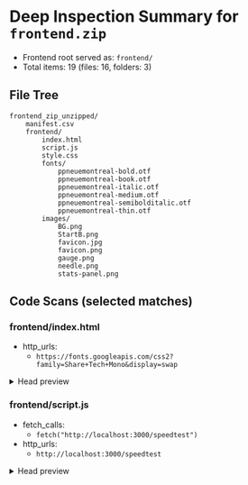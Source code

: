 # Deep Inspection Summary for `frontend.zip`

- Frontend root served as: `frontend/`
- Total items: 19  (files: 16, folders: 3)

## File Tree

```
frontend_zip_unzipped/
    manifest.csv
    frontend/
        index.html
        script.js
        style.css
        fonts/
            ppneuemontreal-bold.otf
            ppneuemontreal-book.otf
            ppneuemontreal-italic.otf
            ppneuemontreal-medium.otf
            ppneuemontreal-semibolditalic.otf
            ppneuemontreal-thin.otf
        images/
            BG.png
            StartB.png
            favicon.jpg
            favicon.png
            gauge.png
            needle.png
            stats-panel.png
```

## Code Scans (selected matches)

### frontend/index.html
- http_urls:
  - `https://fonts.googleapis.com/css2?family=Share+Tech+Mono&display=swap`

<details><summary>Head preview</summary>

```
<!DOCTYPE html>
<html lang="en">
<head>
  <meta charset="UTF-8" />
  <meta name="viewport" content="width=device-width, initial-scale=1.0"/>
  <title>5G Speed Test</title>
  <link rel="icon" type="image/gif" href="images/favicon.png">
  <link rel="stylesheet" href="style.css" />
  <link href="https://fonts.googleapis.com/css2?family=Share+Tech+Mono&display=swap" rel="stylesheet">
</head>
<body>
  <div class="stats-overlay" id="statsOverlay">
  <div class="stats-content" id="statsContent"></div>
</div>

  <div class="animated-bg"></div>
  <canvas id="galaxy-canvas"></canvas>

  <div class="gauge-container">
    <img src="images/gauge.png" alt="Gauge" class="gauge-base" />
    <img src="images/needle.png" class="gauge-needle" id="needle" />
   <!---- <img src="images/Dents.png" class="gauge-dents" id="gauge-dents" /> -->
    <div id="speedLive"></div>
  <button id="startButton" class="start-button">Test the Future</button>

   <!---- <button id="startButton">Test the future</button>-->
  </div>

<div class="stats-panel-wrapper">
  <img src="images/stats-panel.png" alt="Performance Stats" class="stats-panel-img" />
```
</details>

### frontend/script.js
- fetch_calls:
  - `fetch("http://localhost:3000/speedtest")`
- http_urls:
  - `http://localhost:3000/speedtest`

<details><summary>Head preview</summary>

```
const maxSpeed = 2000;
const tickCount = 11;
const startAngle = 225;
const endAngle = 495;
const totalAngle = endAngle - startAngle;

  

const gaugeSize = 500;
const centerX = gaugeSize / 2;
const centerY = gaugeSize / 2;
const radius = 200;

const scaleContainer = document.createElement("div");
scaleContainer.className = "gauge-scale";
document.querySelector(".gauge-container").appendChild(scaleContainer);
scaleContainer.innerHTML = "";

for (let i = 0; i < tickCount; i++) {
  const mbps = i * (maxSpeed / (tickCount - 1));
  const angleDeg = startAngle + (mbps / maxSpeed) * totalAngle;
  const rad = (angleDeg - 90) * (Math.PI / 180);
  const x = centerX + radius * Math.cos(rad);
  const y = centerY + radius * Math.sin(rad);

  const tick = document.createElement("div");
  tick.className = "tick";
  tick.textContent = `${mbps.toFixed(0)}`;
  tick.style.position = "absolute";
  tick.style.left = `${(x / gaugeSize) * 100}%`;
```
</details>
